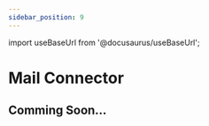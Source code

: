```yaml
---
sidebar_position: 9
---
```


import useBaseUrl from '@docusaurus/useBaseUrl';

# Mail Connector 

## Comming Soon...







